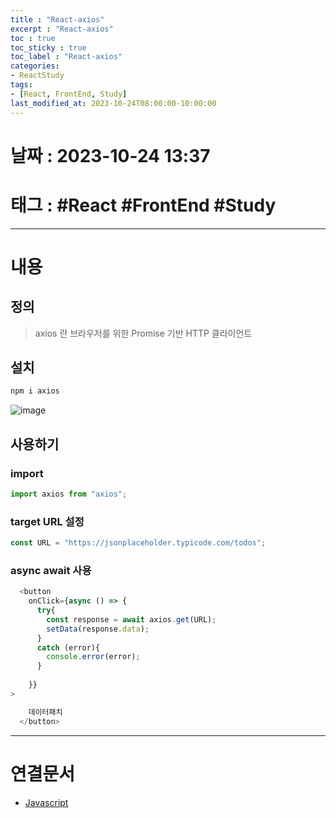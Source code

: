 ```yaml
---
title : "React-axios"
excerpt : "React-axios"
toc : true
toc_sticky : true
toc_label : "React-axios"
categories:
- ReactStudy
tags:
- [React, FrontEnd, Study]
last_modified_at: 2023-10-24T08:00:00-10:00:00
---
```


# 날짜 : 2023-10-24 13:37

# 태그 : #React #FrontEnd #Study 
---

# 내용

## 정의
> axios 란 
> 브라우저를 위한 Promise 기반 HTTP 클라이언트

## 설치

```ruby
npm i axios
```
  
![image](../../assets/Images/InstallAxiosResult.png)

## 사용하기

### import 

```javascript
import axios from "axios";
```

### target URL 설정

```javascript
const URL = "https://jsonplaceholder.typicode.com/todos";
```

### async await 사용

```javascript
  <button
	onClick={async () => {
	  try{
		const response = await axios.get(URL);
		setData(response.data);
	  }
	  catch (error){
		console.error(error);
	  }
	  
	}}
>

	데이터패치
  </button>
```

---

# 연결문서
- [Javascript](../../프로그래밍언어/프로그래밍언어-Javascript#async-await)